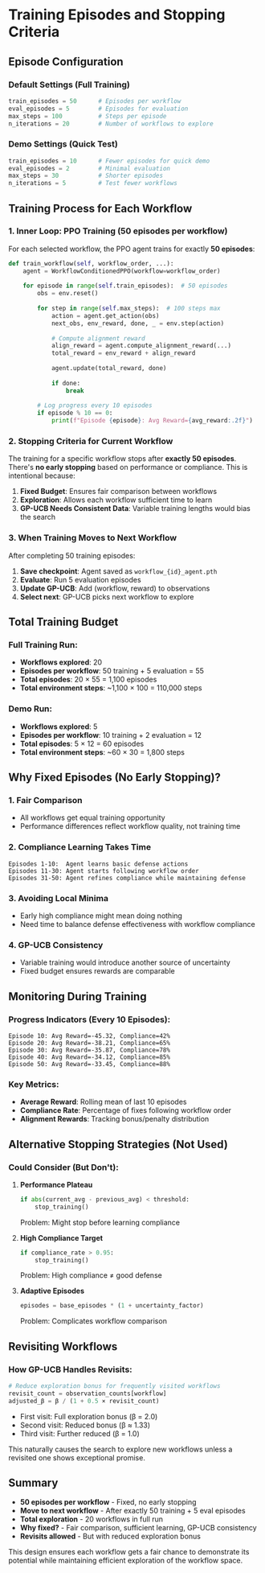 # Training Episodes and Stopping Criteria

## Episode Configuration

### Default Settings (Full Training)
```python
train_episodes = 50      # Episodes per workflow
eval_episodes = 5        # Episodes for evaluation
max_steps = 100          # Steps per episode
n_iterations = 20        # Number of workflows to explore
```

### Demo Settings (Quick Test)
```python
train_episodes = 10      # Fewer episodes for quick demo
eval_episodes = 2        # Minimal evaluation
max_steps = 30           # Shorter episodes
n_iterations = 5         # Test fewer workflows
```

## Training Process for Each Workflow

### 1. **Inner Loop: PPO Training (50 episodes per workflow)**

For each selected workflow, the PPO agent trains for exactly **50 episodes**:

```python
def train_workflow(self, workflow_order, ...):
    agent = WorkflowConditionedPPO(workflow=workflow_order)
    
    for episode in range(self.train_episodes):  # 50 episodes
        obs = env.reset()
        
        for step in range(self.max_steps):  # 100 steps max
            action = agent.get_action(obs)
            next_obs, env_reward, done, _ = env.step(action)
            
            # Compute alignment reward
            align_reward = agent.compute_alignment_reward(...)
            total_reward = env_reward + align_reward
            
            agent.update(total_reward, done)
            
            if done:
                break
        
        # Log progress every 10 episodes
        if episode % 10 == 0:
            print(f"Episode {episode}: Avg Reward={avg_reward:.2f}")
```

### 2. **Stopping Criteria for Current Workflow**

The training for a specific workflow stops after **exactly 50 episodes**. There's **no early stopping** based on performance or compliance. This is intentional because:

1. **Fixed Budget**: Ensures fair comparison between workflows
2. **Exploration**: Allows each workflow sufficient time to learn
3. **GP-UCB Needs Consistent Data**: Variable training lengths would bias the search

### 3. **When Training Moves to Next Workflow**

After completing 50 training episodes:
1. **Save checkpoint**: Agent saved as `workflow_{id}_agent.pth`
2. **Evaluate**: Run 5 evaluation episodes
3. **Update GP-UCB**: Add (workflow, reward) to observations
4. **Select next**: GP-UCB picks next workflow to explore

## Total Training Budget

### Full Training Run:
- **Workflows explored**: 20
- **Episodes per workflow**: 50 training + 5 evaluation = 55
- **Total episodes**: 20 × 55 = 1,100 episodes
- **Total environment steps**: ~1,100 × 100 = 110,000 steps

### Demo Run:
- **Workflows explored**: 5
- **Episodes per workflow**: 10 training + 2 evaluation = 12
- **Total episodes**: 5 × 12 = 60 episodes
- **Total environment steps**: ~60 × 30 = 1,800 steps

## Why Fixed Episodes (No Early Stopping)?

### 1. **Fair Comparison**
- All workflows get equal training opportunity
- Performance differences reflect workflow quality, not training time

### 2. **Compliance Learning Takes Time**
```
Episodes 1-10:  Agent learns basic defense actions
Episodes 11-30: Agent starts following workflow order
Episodes 31-50: Agent refines compliance while maintaining defense
```

### 3. **Avoiding Local Minima**
- Early high compliance might mean doing nothing
- Need time to balance defense effectiveness with workflow compliance

### 4. **GP-UCB Consistency**
- Variable training would introduce another source of uncertainty
- Fixed budget ensures rewards are comparable

## Monitoring During Training

### Progress Indicators (Every 10 Episodes):
```
Episode 10: Avg Reward=-45.32, Compliance=42%
Episode 20: Avg Reward=-38.21, Compliance=65%
Episode 30: Avg Reward=-35.87, Compliance=78%
Episode 40: Avg Reward=-34.12, Compliance=85%
Episode 50: Avg Reward=-33.45, Compliance=88%
```

### Key Metrics:
- **Average Reward**: Rolling mean of last 10 episodes
- **Compliance Rate**: Percentage of fixes following workflow order
- **Alignment Rewards**: Tracking bonus/penalty distribution

## Alternative Stopping Strategies (Not Used)

### Could Consider (But Don't):

1. **Performance Plateau**
   ```python
   if abs(current_avg - previous_avg) < threshold:
       stop_training()
   ```
   Problem: Might stop before learning compliance

2. **High Compliance Target**
   ```python
   if compliance_rate > 0.95:
       stop_training()
   ```
   Problem: High compliance ≠ good defense

3. **Adaptive Episodes**
   ```python
   episodes = base_episodes * (1 + uncertainty_factor)
   ```
   Problem: Complicates workflow comparison

## Revisiting Workflows

### How GP-UCB Handles Revisits:
```python
# Reduce exploration bonus for frequently visited workflows
revisit_count = observation_counts[workflow]
adjusted_β = β / (1 + 0.5 × revisit_count)
```

- First visit: Full exploration bonus (β = 2.0)
- Second visit: Reduced bonus (β ≈ 1.33)
- Third visit: Further reduced (β = 1.0)

This naturally causes the search to explore new workflows unless a revisited one shows exceptional promise.

## Summary

- **50 episodes per workflow** - Fixed, no early stopping
- **Move to next workflow** - After exactly 50 training + 5 eval episodes
- **Total exploration** - 20 workflows in full run
- **Why fixed?** - Fair comparison, sufficient learning, GP-UCB consistency
- **Revisits allowed** - But with reduced exploration bonus

This design ensures each workflow gets a fair chance to demonstrate its potential while maintaining efficient exploration of the workflow space.
